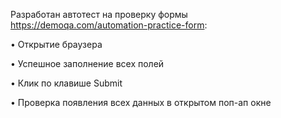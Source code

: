 Разработан автотест на проверку формы https://demoqa.com/automation-practice-form:

• Открытие браузера

• Успешное заполнение всех полей

• Клик по клавише Submit

• Проверка появления всех данных в открытом поп-ап окне
